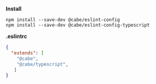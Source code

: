 __Install__
```
npm install --save-dev @cabe/eslint-config
npm install --save-dev @cabe/eslint-config-typescript
```

__.eslintrc__
```json
{
  "extends": [
    "@cabe",
    "@cabe/typescript",
   ]
}
```
